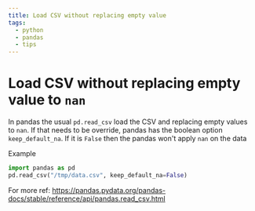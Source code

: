 ```yaml
---
title: Load CSV without replacing empty value
tags:
  - python
  - pandas
  - tips
---
```


# Load CSV without replacing empty value to `nan`

In pandas the usual `pd.read_csv` load the CSV and replacing empty values to `nan`. If that needs to be override, pandas has the boolean option `keep_default_na`. If it is `False` then the pandas won't apply `nan` on the data

Example

```python
import pandas as pd
pd.read_csv("/tmp/data.csv", keep_default_na=False)
```

For more ref: https://pandas.pydata.org/pandas-docs/stable/reference/api/pandas.read_csv.html